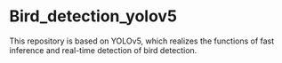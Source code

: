 # Bird_detection_yolov5
This repository is based on YOLOv5, which realizes the functions of fast inference and real-time detection of bird detection.
